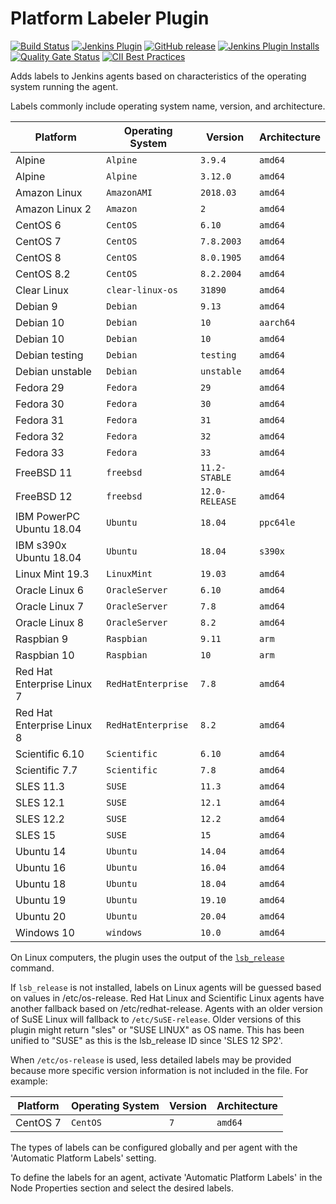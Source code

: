 # Platform Labeler Plugin

[![Build Status](https://ci.jenkins.io/job/Plugins/job/platformlabeler-plugin/job/master/badge/icon)](https://ci.jenkins.io/job/Plugins/job/platformlabeler-plugin/job/master/)
[![Jenkins Plugin](https://img.shields.io/jenkins/plugin/v/platformlabeler.svg)](https://plugins.jenkins.io/platformlabeler)
[![GitHub release](https://img.shields.io/github/release/jenkinsci/platformlabeler-plugin.svg?label=changelog)](https://github.com/jenkinsci/platformlabeler-plugin/releases/latest)
[![Jenkins Plugin Installs](https://img.shields.io/jenkins/plugin/i/platformlabeler.svg?color=blue)](https://plugins.jenkins.io/platformlabeler)
[![Quality Gate Status](https://sonarcloud.io/api/project_badges/measure?project=MarkEWaite_platformlabeler-plugin&metric=alert_status)](https://sonarcloud.io/dashboard?id=MarkEWaite_platformlabeler-plugin)
[![CII Best Practices](https://bestpractices.coreinfrastructure.org/projects/3537/badge)](https://bestpractices.coreinfrastructure.org/projects/3537)

Adds labels to Jenkins agents based on characteristics of the operating system running the agent.

Labels commonly include operating system name, version, and architecture.

| Platform                   | Operating System   | Version        | Architecture |
| -------------------------- | ------------------ | -------------- | ------------ |
| Alpine                     | `Alpine`           | `3.9.4`        | `amd64`      |
| Alpine                     | `Alpine`           | `3.12.0`       | `amd64`      |
| Amazon Linux               | `AmazonAMI`        | `2018.03`      | `amd64`      |
| Amazon Linux 2             | `Amazon`           | `2`            | `amd64`      |
| CentOS 6                   | `CentOS`           | `6.10`         | `amd64`      |
| CentOS 7                   | `CentOS`           | `7.8.2003`     | `amd64`      |
| CentOS 8                   | `CentOS`           | `8.0.1905`     | `amd64`      |
| CentOS 8.2                 | `CentOS`           | `8.2.2004`     | `amd64`      |
| Clear Linux                | `clear-linux-os`   | `31890`        | `amd64`      |
| Debian 9                   | `Debian`           | `9.13`         | `amd64`      |
| Debian 10                  | `Debian`           | `10`           | `aarch64`    |
| Debian 10                  | `Debian`           | `10`           | `amd64`      |
| Debian testing             | `Debian`           | `testing`      | `amd64`      |
| Debian unstable            | `Debian`           | `unstable`     | `amd64`      |
| Fedora 29                  | `Fedora`           | `29`           | `amd64`      |
| Fedora 30                  | `Fedora`           | `30`           | `amd64`      |
| Fedora 31                  | `Fedora`           | `31`           | `amd64`      |
| Fedora 32                  | `Fedora`           | `32`           | `amd64`      |
| Fedora 33                  | `Fedora`           | `33`           | `amd64`      |
| FreeBSD 11                 | `freebsd`          | `11.2-STABLE`  | `amd64`      |
| FreeBSD 12                 | `freebsd`          | `12.0-RELEASE` | `amd64`      |
| IBM PowerPC Ubuntu 18.04   | `Ubuntu`           | `18.04`        | `ppc64le`    |
| IBM s390x Ubuntu 18.04     | `Ubuntu`           | `18.04`        | `s390x`      |
| Linux Mint 19.3            | `LinuxMint`        | `19.03`        | `amd64`      |
| Oracle Linux 6             | `OracleServer`     | `6.10`         | `amd64`      |
| Oracle Linux 7             | `OracleServer`     | `7.8`          | `amd64`      |
| Oracle Linux 8             | `OracleServer`     | `8.2`          | `amd64`      |
| Raspbian 9                 | `Raspbian`         | `9.11`         | `arm`        |
| Raspbian 10                | `Raspbian`         | `10`           | `arm`        |
| Red Hat Enterprise Linux 7 | `RedHatEnterprise` | `7.8`          | `amd64`      |
| Red Hat Enterprise Linux 8 | `RedHatEnterprise` | `8.2`          | `amd64`      |
| Scientific 6.10            | `Scientific`       | `6.10`         | `amd64`      |
| Scientific 7.7             | `Scientific`       | `7.8`          | `amd64`      |
| SLES 11.3                  | `SUSE`             | `11.3`         | `amd64`      |
| SLES 12.1                  | `SUSE`             | `12.1`         | `amd64`      |
| SLES 12.2                  | `SUSE`             | `12.2`         | `amd64`      |
| SLES 15                    | `SUSE`             | `15`           | `amd64`      |
| Ubuntu 14                  | `Ubuntu`           | `14.04`        | `amd64`      |
| Ubuntu 16                  | `Ubuntu`           | `16.04`        | `amd64`      |
| Ubuntu 18                  | `Ubuntu`           | `18.04`        | `amd64`      |
| Ubuntu 19                  | `Ubuntu`           | `19.10`        | `amd64`      |
| Ubuntu 20                  | `Ubuntu`           | `20.04`        | `amd64`      |
| Windows 10                 | `windows`          | `10.0`         | `amd64`      |

On Linux computers, the plugin uses the output of the [`lsb_release`](https://linux.die.net/man/1/lsb_release) command.

If `lsb_release` is not installed, labels on Linux agents will be guessed based on values in /etc/os-release.
Red Hat Linux and Scientific Linux agents have another fallback based on /etc/redhat-release.
Agents with an older version of SuSE Linux will fallback to `/etc/SuSE-release`. Older versions of this plugin might return "sles" or "SUSE LINUX" as OS name.
This has been unified to "SUSE" as this is the lsb_release ID since 'SLES 12 SP2'.

When `/etc/os-release` is used, less detailed labels may be provided because more specific version information is not included in the file.
For example:

| Platform                   | Operating System   | Version        | Architecture |
| -------------------------- | ------------------ | -------------- | ------------ |
| CentOS 7                   | `CentOS`           | `7`            | `amd64`      |

The types of labels can be configured globally and per agent with the 'Automatic Platform Labels' setting.

To define the labels for an agent, activate 'Automatic Platform Labels' in the Node Properties section and select the desired labels.
